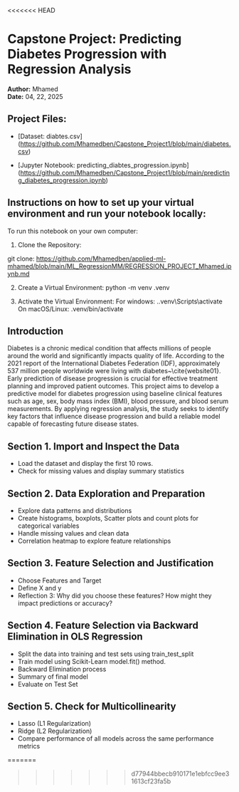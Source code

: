 <<<<<<< HEAD
# Capstone Project: Predicting Diabetes Progression with Regression Analysis  

**Author:** Mhamed  
**Date:** 04, 22, 2025 


## Project Files:
* [Dataset: diabtes.csv] (https://github.com/Mhamedben/Capstone_Project1/blob/main/diabetes.csv)


* [Jupyter Notebook: predicting_diabtes_progression.ipynb] (https://github.com/Mhamedben/Capstone_Project1/blob/main/predicting_diabetes_progression.ipynb)

## Instructions on how to set up your virtual environment and run your notebook locally:

To run this notebook on your own computer: 
1. Clone the Repository:

git clone: https://github.com/Mhamedben/applied-ml-mhamed/blob/main/ML_RegressionMM/REGRESSION_PROJECT_Mhamed.ipynb.md

2. Create a Virtual Environment:
python -m venv .venv

3. Activate the Virtual Environment:
For windows: .\.venv\Scripts\activate
On macOS/Linux: .venv/bin/activate
 
## Introduction
Diabetes is a chronic medical condition that affects millions of people around the world and significantly impacts quality of life. According to the 2021 report of the International Diabetes Federation (IDF), approximately 537 million people worldwide were living with diabetes~\cite{website01}. Early prediction of disease progression is crucial for effective treatment planning and improved patient outcomes.
This project aims to develop a predictive model for diabetes progression using baseline clinical features such as age, sex, body mass index (BMI), blood pressure, and blood serum measurements. By applying regression analysis, the study seeks to identify key factors that influence disease progression and build a reliable model capable of forecasting future disease states.

## Section 1. Import and Inspect the Data
   - Load the dataset and display the first 10 rows.
   - Check for missing values and display summary statistics
    
## Section 2. Data Exploration and Preparation
   - Explore data patterns and distributions
   - Create histograms, boxplots, Scatter plots and count plots for categorical variables
   - Handle missing values and clean data
   - Correlation heatmap to explore feature relationships
     
## Section 3. Feature Selection and Justification
   - Choose Features and Target
   - Define X and y
   - Reflection 3: Why did you choose these features? How might they impact predictions or accuracy?

## Section 4. Feature Selection via Backward Elimination in OLS Regression
   - Split the data into training and test sets using train_test_split
   - Train model using Scikit-Learn model.fit() method.
   - Backward Elimination process
   - Summary of final model
   - Evaluate on Test Set

## Section 5. Check for Multicollinearity
   - Lasso (L1 Regularization) 
   - Ridge (L2 Regularization)
   - Compare performance of all models across the same performance metrics

=======

>>>>>>> d77944bbecb910171e1ebfcc9ee31613cf23fa5b
